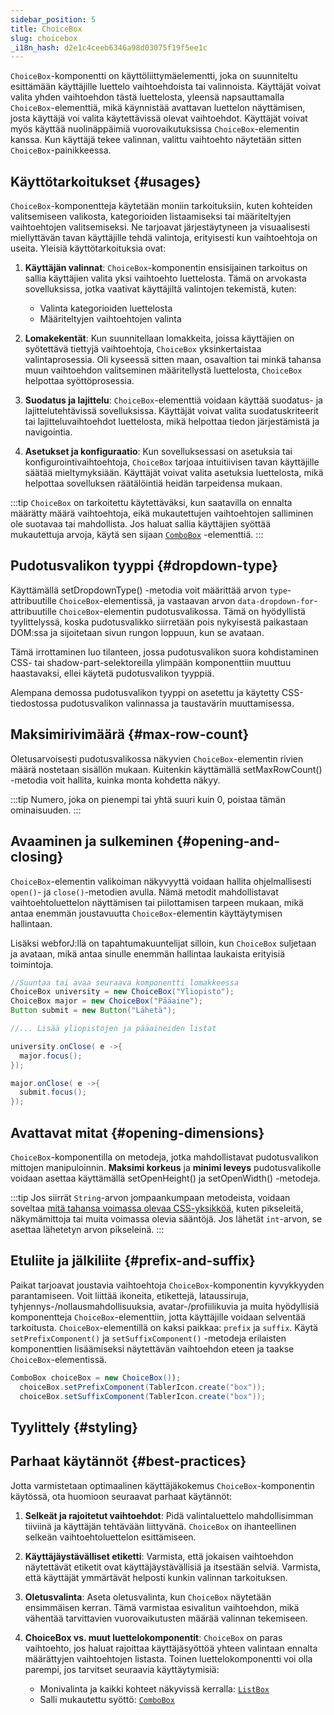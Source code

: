 ```yaml
---
sidebar_position: 5
title: ChoiceBox
slug: choicebox
_i18n_hash: d2e1c4ceeb6346a98d03075f19f5ee1c
---
```

<DocChip chip='shadow' />
<DocChip chip='name' label="dwc-choicebox" />
<DocChip chip='since' label='23.05' />
<JavadocLink type="foundation" location="com/webforj/component/list/ChoiceBox" top='true'/>

<ParentLink parent="List" />

`ChoiceBox`-komponentti on käyttöliittymäelementti, joka on suunniteltu esittämään käyttäjille luettelo vaihtoehdoista tai valinnoista. Käyttäjät voivat valita yhden vaihtoehdon tästä luettelosta, yleensä napsauttamalla `ChoiceBox`-elementtiä, mikä käynnistää avattavan luettelon näyttämisen, josta käyttäjä voi valita käytettävissä olevat vaihtoehdot. Käyttäjät voivat myös käyttää nuolinäppäimiä vuorovaikutuksissa `ChoiceBox`-elementin kanssa. Kun käyttäjä tekee valinnan, valittu vaihtoehto näytetään sitten `ChoiceBox`-painikkeessa.

## Käyttötarkoitukset {#usages}
`ChoiceBox`-komponentteja käytetään moniin tarkoituksiin, kuten kohteiden valitsemiseen valikosta, kategorioiden listaamiseksi tai määriteltyjen vaihtoehtojen valitsemiseksi. Ne tarjoavat järjestäytyneen ja visuaalisesti miellyttävän tavan käyttäjille tehdä valintoja, erityisesti kun vaihtoehtoja on useita. Yleisiä käyttötarkoituksia ovat:

1. **Käyttäjän valinnat**: `ChoiceBox`-komponentin ensisijainen tarkoitus on sallia käyttäjien valita yksi vaihtoehto luettelosta. Tämä on arvokasta sovelluksissa, jotka vaativat käyttäjiltä valintojen tekemistä, kuten:
    - Valinta kategorioiden luettelosta
    - Määriteltyjen vaihtoehtojen valinta

2. **Lomakekentät**: Kun suunnitellaan lomakkeita, joissa käyttäjien on syötettävä tiettyjä vaihtoehtoja, `ChoiceBox` yksinkertaistaa valintaprosessia. Oli kyseessä sitten maan, osavaltion tai minkä tahansa muun vaihtoehdon valitseminen määritellystä luettelosta, `ChoiceBox` helpottaa syöttöprosessia.

3. **Suodatus ja lajittelu**: `ChoiceBox`-elementtiä voidaan käyttää suodatus- ja lajittelutehtävissä sovelluksissa. Käyttäjät voivat valita suodatuskriteerit tai lajitteluvaihtoehdot luettelosta, mikä helpottaa tiedon järjestämistä ja navigointia.

4. **Asetukset ja konfiguraatio**: Kun sovelluksessasi on asetuksia tai konfigurointivaihtoehtoja, `ChoiceBox` tarjoaa intuitiivisen tavan käyttäjille säätää mieltymyksiään. Käyttäjät voivat valita asetuksia luettelosta, mikä helpottaa sovelluksen räätälöintiä heidän tarpeidensa mukaan.

:::tip
`ChoiceBox` on tarkoitettu käytettäväksi, kun saatavilla on ennalta määrätty määrä vaihtoehtoja, eikä mukautettujen vaihtoehtojen salliminen ole suotavaa tai mahdollista. Jos haluat sallia käyttäjien syöttää mukautettuja arvoja, käytä sen sijaan [`ComboBox`](./combo-box.md) -elementtiä.
:::

## Pudotusvalikon tyyppi {#dropdown-type}

Käyttämällä <JavadocLink type="foundation" location="com/webforj/component/list/DwcSelectDropdown" code='true' suffix='#setDropdownType(java.lang.String)'>setDropdownType()</JavadocLink> -metodia voit määrittää arvon `type`-attribuutille `ChoiceBox`-elementissä, ja vastaavan arvon `data-dropdown-for`-attribuutille `ChoiceBox`-elementin pudotusvalikossa. Tämä on hyödyllistä tyylittelyssä, koska pudotusvalikko siirretään pois nykyisestä paikastaan DOM:ssa ja sijoitetaan sivun rungon loppuun, kun se avataan.

Tämä irrottaminen luo tilanteen, jossa pudotusvalikon suora kohdistaminen CSS- tai shadow-part-selektoreilla ylimpään komponenttiin muuttuu haastavaksi, ellei käytetä pudotusvalikon tyyppiä.

Alempana demossa pudotusvalikon tyyppi on asetettu ja käytetty CSS-tiedostossa pudotusvalikon valinnassa ja taustavärin muuttamisessa.

<ComponentDemo 
path='/webforj/choiceboxdropdowntype?' 
javaE='https://raw.githubusercontent.com/webforj/webforj-documentation/refs/heads/main/src/main/java/com/webforj/samples/views/lists/choicebox/ChoiceboxDropdownTypeView.java'
cssURL='/css/lists/combobox/comboBoxDropDownType.css'
height='250px'
/>

## Maksimirivimäärä {#max-row-count}

Oletusarvoisesti pudotusvalikossa näkyvien `ChoiceBox`-elementin rivien määrä nostetaan sisällön mukaan. Kuitenkin käyttämällä <JavadocLink type="foundation" location="com/webforj/component/list/DwcSelectDropdown" code='true' suffix='#setMaxRowCount(int)'>setMaxRowCount()</JavadocLink> -metodia voit hallita, kuinka monta kohdetta näkyy.

:::tip
Numero, joka on pienempi tai yhtä suuri kuin 0, poistaa tämän ominaisuuden.
:::

<ComponentDemo 
path='/webforj/choiceboxmaxrow?' 
javaE='https://raw.githubusercontent.com/webforj/webforj-documentation/refs/heads/main/src/main/java/com/webforj/samples/views/lists/choicebox/ChoiceboxMaxRowView.java'
height='450px'
/>

## Avaaminen ja sulkeminen {#opening-and-closing}

`ChoiceBox`-elementin valikoiman näkyvyyttä voidaan hallita ohjelmallisesti `open()`- ja `close()`-metodien avulla. Nämä metodit mahdollistavat vaihtoehtoluettelon näyttämisen tai piilottamisen tarpeen mukaan, mikä antaa enemmän joustavuutta `ChoiceBox`-elementin käyttäytymisen hallintaan.

Lisäksi webforJ:llä on tapahtumakuuntelijat silloin, kun `ChoiceBox` suljetaan ja avataan, mikä antaa sinulle enemmän hallintaa laukaista erityisiä toimintoja.

```Java
//Suuntaa tai avaa seuraava komponentti lomakkeessa
ChoiceBox university = new ChoiceBox("Yliopisto");
ChoiceBox major = new ChoiceBox("Pääaine");
Button submit = new Button("Lähetä");

//... Lisää yliopistojen ja pääaineiden listat

university.onClose( e ->{
  major.focus();
});

major.onClose( e ->{
  submit.focus();
});
```

## Avattavat mitat {#opening-dimensions}

`ChoiceBox`-komponentilla on metodeja, jotka mahdollistavat pudotusvalikon mittojen manipuloinnin. **Maksimi korkeus** ja **minimi leveys** pudotusvalikolle voidaan asettaa käyttämällä <JavadocLink type="foundation" location="com/webforj/component/list/DwcSelectDropdown" code='true' suffix='#setOpenHeight(int)'>setOpenHeight()</JavadocLink> ja <JavadocLink type="foundation" location="com/webforj/component/list/DwcSelectDropdown" code='true' suffix='#setOpenWidth(int)'>setOpenWidth()</JavadocLink> -metodeja. 

:::tip
Jos siirrät `String`-arvon jompaankumpaan metodeista, voidaan soveltaa [mitä tahansa voimassa olevaa CSS-yksikköä](https://developer.mozilla.org/en-US/docs/Learn/CSS/Building_blocks/Values_and_units), kuten pikseleitä, näkymämittoja tai muita voimassa olevia sääntöjä. Jos lähetät `int`-arvon, se asettaa lähetetyn arvon pikseleinä.
:::

## Etuliite ja jälkiliite {#prefix-and-suffix}

Paikat tarjoavat joustavia vaihtoehtoja `ChoiceBox`-komponentin kyvykkyyden parantamiseen. Voit liittää ikoneita, etikettejä, lataussiruja, tyhjennys-/nollausmahdollisuuksia, avatar-/profiilikuvia ja muita hyödyllisiä komponentteja `ChoiceBox`-elementtiin, jotta käyttäjille voidaan selventää tarkoitusta.
`ChoiceBox`-elementillä on kaksi paikkaa: `prefix` ja `suffix`. Käytä `setPrefixComponent()` ja `setSuffixComponent()` -metodeja erilaisten komponenttien lisäämiseksi näytettävän vaihtoehdon eteen ja taakse `ChoiceBox`-elementissä.

```java
ComboBox choiceBox = new ChoiceBox());
  choiceBox.setPrefixComponent(TablerIcon.create("box"));
  choiceBox.setSuffixComponent(TablerIcon.create("box"));
```

## Tyylittely {#styling}

<TableBuilder name="ChoiceBox" />

## Parhaat käytännöt {#best-practices}

Jotta varmistetaan optimaalinen käyttäjäkokemus `ChoiceBox`-komponentin käytössä, ota huomioon seuraavat parhaat käytännöt:

1. **Selkeät ja rajoitetut vaihtoehdot**: Pidä valintaluettelo mahdollisimman tiiviinä ja käyttäjän tehtävään liittyvänä. `ChoiceBox` on ihanteellinen selkeän vaihtoehtoluettelon esittämiseen.

2. **Käyttäjäystävälliset etiketti**: Varmista, että jokaisen vaihtoehdon näytettävät etiketit ovat käyttäjäystävällisiä ja itsestään selviä. Varmista, että käyttäjät ymmärtävät helposti kunkin valinnan tarkoituksen.

3. **Oletusvalinta**: Aseta oletusvalinta, kun `ChoiceBox` näytetään ensimmäisen kerran. Tämä varmistaa esivalitun vaihtoehdon, mikä vähentää tarvittavien vuorovaikutusten määrää valinnan tekemiseen.

4. **ChoiceBox vs. muut luettelokomponentit**: `ChoiceBox` on paras vaihtoehto, jos haluat rajoittaa käyttäjäsyöttöä yhteen valintaan ennalta määrättyjen vaihtoehtojen listasta. Toinen luettelokomponentti voi olla parempi, jos tarvitset seuraavia käyttäytymisiä:
    - Monivalinta ja kaikki kohteet näkyvissä kerralla: [`ListBox`](./list-box.md)
    - Salli mukautettu syöttö: [`ComboBox`](./combo-box.md)
